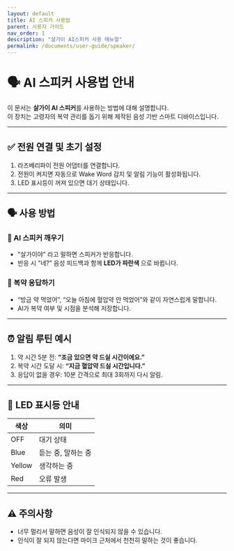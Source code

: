 ```yaml
---
layout: default
title: AI 스피커 사용법
parent: 사용자 가이드
nav_order: 1
description: "살가이 AI스피커 사용 매뉴얼"
permalink: /documents/user-guide/speaker/
---
```


# 🗣 AI 스피커 사용법 안내

이 문서는 **살가이 AI 스피커**를 사용하는 방법에 대해 설명합니다.  
이 장치는 고령자의 복약 관리를 돕기 위해 제작된 음성 기반 스마트 디바이스입니다.

---

## ✅ 전원 연결 및 초기 설정

1. 라즈베리파이 전원 어댑터를 연결합니다.
2. 전원이 켜지면 자동으로 Wake Word 감지 및 알림 기능이 활성화됩니다.
3. LED 표시등이 꺼져 있으면 대기 상태입니다.

---

## 🗣 사용 방법

### 📌 AI 스피커 깨우기
- "살가이야" 라고 말하면 스피커가 반응합니다.
- 반응 시 “네?” 음성 피드백과 함께 **LED가 파란색** 으로 바뀝니다.

### 📌 복약 응답하기
- “방금 약 먹었어”, “오늘 아침에 혈압약 안 먹었어”와 같이 자연스럽게 말합니다.
- AI가 복약 여부 및 시점을 분석해 저장합니다.

---

## ⏰ 알림 루틴 예시

1. 약 시간 5분 전: **“조금 있으면 약 드실 시간이에요.”**
2. 복약 시간 도달 시: **“지금 혈압약 드실 시간입니다.”**
3. 응답이 없을 경우: 10분 간격으로 최대 3회까지 다시 알림.

---

## 🔴 LED 표시등 안내

| 색상 | 의미 |
|------|------|
| OFF | 대기 상태 |
| Blue | 듣는 중, 말하는 중 |
| Yellow | 생각하는 중 |
| Red | 오류 발생 |

---

## ⚠️ 주의사항

- 너무 멀리서 말하면 음성이 잘 인식되지 않을 수 있습니다.
- 인식이 잘 되지 않는다면 마이크 근처에서 천천히 말하는 것이 좋습니다.
